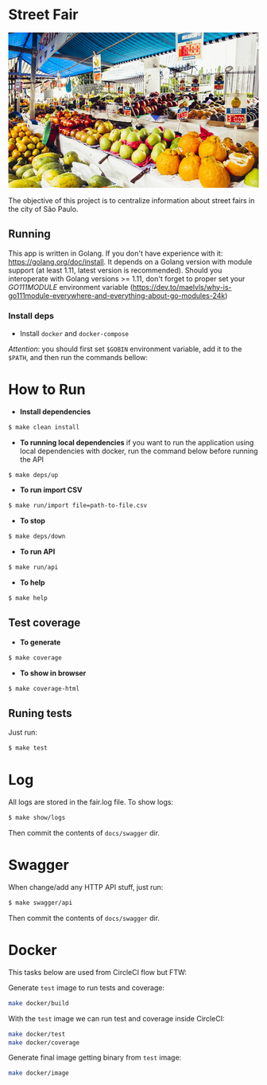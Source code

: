 # Street Fair

![Street Fair](docs/street-fair.jpeg)

The objective of this project is to centralize information about street fairs in the city of São Paulo.



## Running

This app is written in Golang. If you don't have experience with it: https://golang.org/doc/install.
It depends on a Golang version with module support (at least 1.11, latest version is recommended).
Should you interoperate with Golang versions >= 1.11, don't forget to proper set your _GO111MODULE_ environment variable (https://dev.to/maelvls/why-is-go111module-everywhere-and-everything-about-go-modules-24k)

### Install deps

- Install `docker` and `docker-compose`

*Attention*: you should first set `$GOBIN` environment variable, add it to the `$PATH`, and then run the commands bellow:


# How to Run

* **Install dependencies**

``` bash
$ make clean install
```

* **To running local dependencies** if you want to run the application using local dependencies with docker, run the command below before running the API

``` bash
$ make deps/up
```

* **To run import CSV**

``` bash
$ make run/import file=path-to-file.csv
```

* **To stop**

``` bash
$ make deps/down
```

* **To run API**

``` bash
$ make run/api
```
* **To help**

``` bash
$ make help
```

## Test coverage

* **To generate**
``` bash
$ make coverage
```

* **To show in browser**
``` bash
$ make coverage-html
```

## Runing tests
Just run:
``` bash
$ make test
```

# Log
All logs are stored in the fair.log file.
To show logs:

``` bash
$ make show/logs
```

Then commit the contents of `docs/swagger` dir.

# Swagger

When change/add any HTTP API stuff, just run:

``` bash
$ make swagger/api 
```

Then commit the contents of `docs/swagger` dir.


# Docker

This tasks below are used from CircleCI flow but FTW:

Generate `test` image to run tests and coverage:

```sh
make docker/build
```

With the `test` image we can run test and coverage inside CircleCI:

```sh
make docker/test
make docker/coverage
```

Generate final image getting binary from `test` image:

```sh
make docker/image
```
